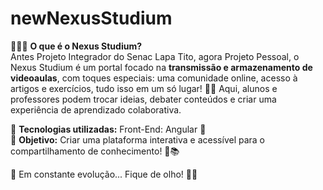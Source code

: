 # newNexusStudium

👨‍💻💡 **O que é o Nexus Studium?**  
Antes Projeto Integrador do Senac Lapa Tito, agora Projeto Pessoal, o Nexus Studium é um portal focado na **transmissão e armazenamento de videoaulas**, com toques especiais: uma comunidade online, acesso à artigos e exercícios, tudo isso em um só lugar! 💬✨ Aqui, alunos e professores podem trocar ideias, debater conteúdos e criar uma experiência de aprendizado colaborativa.  
 
📌 **Tecnologias utilizadas:** Front-End: Angular 🎨  
🎯 **Objetivo:** Criar uma plataforma interativa e acessível para o compartilhamento de conhecimento! 🚀📚  
 
🔧 Em constante evolução... Fique de olho! 👀🔥
